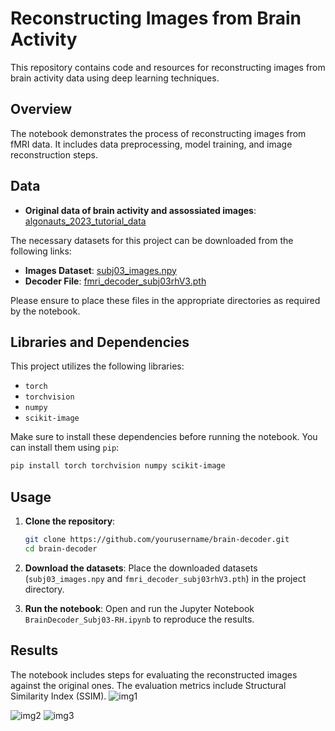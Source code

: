 
# Reconstructing Images from Brain Activity

This repository contains code and resources for reconstructing images from brain activity data using deep learning techniques.
## Overview

The notebook demonstrates the process of reconstructing images from fMRI data. It includes data preprocessing, model training, and image reconstruction steps.

## Data
- **Original data of brain activity and assossiated images**: [algonauts_2023_tutorial_data](https://drive.google.com/drive/folders/1DUf3nGNNFk6YjRjQtZPfAY5N105GoGJb?usp=drive_link)

The necessary datasets for this project can be downloaded from the following links:

- **Images Dataset**: [subj03_images.npy](https://drive.google.com/file/d/1wNh_EstCoNMQhRXbkbnCvy-SWMSBmFzW/view?usp=sharing)
- **Decoder File**: [fmri_decoder_subj03rhV3.pth](https://drive.google.com/file/d/1id9tqPkeRS298SdqWuBgqxcwZWeix0Hc/view?usp=sharing)

Please ensure to place these files in the appropriate directories as required by the notebook.

## Libraries and Dependencies

This project utilizes the following libraries:

- `torch`
- `torchvision`
- `numpy`
- `scikit-image`

Make sure to install these dependencies before running the notebook. You can install them using `pip`:

```bash
pip install torch torchvision numpy scikit-image
```

## Usage

1. **Clone the repository**:
    ```bash
    git clone https://github.com/yourusername/brain-decoder.git
    cd brain-decoder
    ```

2. **Download the datasets**:
    Place the downloaded datasets (`subj03_images.npy` and `fmri_decoder_subj03rhV3.pth`) in the project directory.

3. **Run the notebook**:
    Open and run the Jupyter Notebook `BrainDecoder_Subj03-RH.ipynb` to reproduce the results.

## Results
The notebook includes steps for evaluating the reconstructed images against the original ones. The evaluation metrics include Structural Similarity Index (SSIM).
![img1](https://github.com/user-attachments/assets/32d4113b-8b84-4219-8195-ec8cc7b57d3c)

![img2](https://github.com/user-attachments/assets/0b78310a-a255-40c7-9810-872727506205)
![img3](https://github.com/user-attachments/assets/9dc8d9f0-6223-4872-a3d0-1ade15d1feca)
